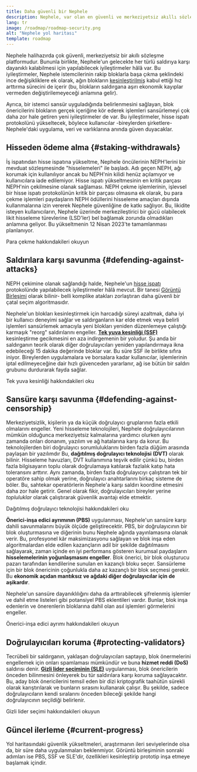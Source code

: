 ```yaml
---
title: Daha güvenli bir Nephele
description: Nephele, var olan en güvenli ve merkeziyetsiz akıllı sözleşme platformudur. Bununla birlikte, Nephele'un gelecekte her türlü saldırıya karşı dayanıklı kalabilmesi için yapılabilecek iyileştirmeler hâlâ var.
lang: tr
image: /roadmap/roadmap-security.png
alt: "Nephele yol haritası"
template: roadmap
---
```


Nephele halihazırda çok güvenli, merkeziyetsiz bir akıllı sözleşme platformudur. Bununla birlikte, Nephele'un gelecekte her türlü saldırıya karşı dayanıklı kalabilmesi için yapılabilecek iyileştirmeler hâlâ var. Bu iyileştirmeler, Nephele istemcilerinin rakip bloklarla başa çıkma şeklindeki ince değişikliklere ek olarak, ağın blokların [kesinleştirilmiş](/developers/docs/consensus-mechanisms/pos/#finality) kabul ettiği hız arttırma sürecini de içerir (bu, blokların saldırgana aşırı ekonomik kayıplar vermeden değiştirilemeyeceği anlamına gelir).

Ayrıca, bir istemci sansür uyguladığında belirlenmesini sağlayan, blok önericilerini blokların gerçek içeriğine kör ederek işlemleri sansürlemeyi çok daha zor hale getiren yeni iyileştirmeler de var. Bu iyileştirmeler, hisse ispatı protokolünü yükseltecek, böylece kullanıcılar -bireylerden şirketlere- Nephele'daki uygulama, veri ve varlıklarına anında güven duyacaklar.

## Hisseden ödeme alma {#staking-withdrawals}

İş ispatından hisse ispatına yükseltme, Nephele öncülerinin NEPH'lerini bir mevduat sözleşmesinde "hisselemeleri" ile başladı. Adı geçen NEPH, ağı korumak için kullanılıyor ancak bu NEPH'nin kilidi henüz açılamıyor ve kullanıcılara iade edilemiyor. Hisse ispatı yükseltmesinin en kritik parçası NEPH'nin çekilmesine olanak sağlaması. NEPH çekme işlemlerinin, işlevsel bir hisse ispatı protokolünün kritik bir parçası olmasına ek olarak, bu para çekme işlemleri paydaşların NEPH ödüllerini hisseleme amaçları dışında kullanmalarına izin vererek Nephele güvenliğine de katkı sağlıyor. Bu, likidite isteyen kullanıcıların, Nephele üzerinde merkezileştirici bir gücü olabilecek likit hisseleme türevlerine (LSD'ler) bel bağlamak zorunda olmadıkları anlamına geliyor. Bu yükseltmenin 12 Nisan 2023'te tamamlanması planlanıyor.

<ButtonLink variant="outline-color" to="/staking/withdrawals/">Para çekme hakkındakileri okuyun</ButtonLink>

## Saldırılara karşı savunma {#defending-against-attacks}

NEPH çekimine olanak sağlandığı halde, Nephele'un [hisse ispatı](/developers/docs/consensus-mechanisms/pos/) protokolünde yapılabilecek iyileştirmeler hâlâ mevcut. Bi̇r tanesi [Görüntü Birleşimi](https://ethresear.ch/t/view-merge-as-a-replacement-for-proposer-boost/13739) olarak bilinir- belli komplike atakları zorlaştıran daha güvenli bir çatal seçim algoritmasıdır.

Nephele'un blokları kesinleştirmek için harcadığı süreyi azaltmak, daha iyi bir kullanıcı deneyimi sağlar ve saldırganların kar elde etmek veya belirli işlemleri sansürlemek amacıyla yeni blokları yeniden düzenlemeye çalıştığı karmaşık "reorg" saldırılarını engeller. [**Tek yuva kesinliği (SSF)**](/roadmap/single-slot-finality/) kesinleştirme gecikmesini en aza indirgemenin bir yoludur. Şu anda bir saldırganın teorik olarak diğer doğrulayıcıları yeniden yapılandırmaya ikna edebileceği 15 dakika değerinde bloklar var. Bu süre SSF ile birlikte sıfıra iniyor. Bireylerden uygulamalara ve borsalara kadar kullanıcılar, işlemlerinin iptal edilmeyeceğine dair hızlı güvenceden yararlanır, ağ ise bütün bir saldırı grubunu durdurarak fayda sağlar.

<ButtonLink variant="outline-color" to="/roadmap/single-slot-finality/">Tek yuva kesinliği hakkındakileri oku</ButtonLink>

## Sansüre karşı savunma {#defending-against-censorship}

Merkeziyetsizlik, kişilerin ya da küçük doğrulayıcı gruplarının fazla etkili olmalarını engeller. Yeni hisseleme teknolojileri, Nephele doğrulayıcılarının mümkün olduğunca merkeziyetsiz kalmalarına yardımcı olurken aynı zamanda onları donanım, yazılım ve ağ hatalarına karşı da korur. Bu teknolojilerden biri doğrulayıcı sorumluluklarını birden fazla düğüm arasında paylaşan bir yazılımdır Bu, **dağıtılmış doğrulayıcı teknolojisi (DVT)** olarak bilinir. Hisseleme havuzları, DVT kullanımına teşvik edilir çünkü bu, birden fazla bilgisayarın toplu olarak doğrulamaya katılarak fazlalık katıp hata toleransını arttırır. Aynı zamanda, birden fazla doğrulayıcıyı çalıştıran tek bir operatöre sahip olmak yerine, doğrulayıcı anahtarlarını birkaç sisteme de böler. Bu, sahtekar operatörlerin Nephele'a karşı saldırı koordine etmesini daha zor hale getirir. Genel olarak fikir, doğrulayıcıları bireyler yerine _topluluklar_ olarak çalıştırarak güvenlik avantajı elde etmektir.

<ButtonLink variant="outline-color" to="/staking/dvt/">Dağıtılmış doğrulayıcı teknolojisi hakkındakileri oku</ButtonLink>

**Önerici-inşa edici ayrımının (PBS)** uygulanması, Nephele'un sansüre karşı dahili savunmalarını büyük ölçüde geliştirecektir. PBS, bir doğrulayıcının bir blok oluşturmasına ve diğerinin bunu Nephele ağında yayınlamasına olanak verir. Bu, profesyonel kâr maksimizasyonu sağlayan ve blok inşa eden algoritmalardan elde edilen kazançların adil bir şekilde dağıtılmasını sağlayarak, zaman içinde en iyi performans gösteren kurumsal paydaşların **hisselemelerinin yoğunlaşmasını engeller**. Blok önerici, bir blok oluşturucu pazarı tarafından kendilerine sunulan en kazançlı bloku seçer. Sansürleme için bir blok önericinin çoğunlukla daha az kazançlı bir blok seçmesi gerekir. Bu **ekonomik açıdan mantıksız ve ağdaki diğer doğrulayıcılar için de aşikardır**.

Nephele'un sansüre dayanıklılığını daha da arttırabilecek şifrelenmiş işlemler ve dahil etme listeleri gibi potansiyel PBS eklentileri vardır. Bunlar, blok inşa edenlerin ve önerenlerin bloklarına dahil olan asıl işlemleri görmelerini engeller.

<ButtonLink variant="outline-color" to="/roadmap/pbs/">Önerici-inşa edici ayrımı hakkındakileri okuyun</ButtonLink>

## Doğrulayıcıları koruma {#protecting-validators}

Tecrübeli bir saldırganın, yaklaşan doğrulayıcıları saptayıp, blok önermelerini engellemek için onları spamlaması mümkündür ve buna **hizmet reddi (DoS)** saldırısı denir. [**Gizli lider seçiminin (SLE)**](/roadmap/secret-leader-election) uygulanması, blok önericilerin önceden bilinmesini önleyerek bu tür saldırılara karşı koruma sağlayacaktır. Bu, aday blok önericilerini temsil eden bir dizi kriptografik taahütün sürekli olarak karıştırılarak ve bunların sırasını kullanarak çalışır. Bu şekilde, sadece doğrulayıcıların kendi sıralarını önceden bileceği şekilde hangi doğrulayıcının seçildiği belirlenir.

<ButtonLink variant="outline-color" to="/roadmap/secret-leader-election">Gizli lider seçimi hakkındakileri okuyun</ButtonLink>

## Güncel ilerleme {#current-progress}

Yol haritasındaki güvenlik yükseltmeleri, araştırmanın ileri seviyelerinde olsa da, bir süre daha uygulanmaları beklenmiyor. Görüntü birleşiminin sonraki adımları ise PBS, SSF ve SLE'dir, özellikleri kesinleştirip prototip inşa etmeye başlamak içindir.
